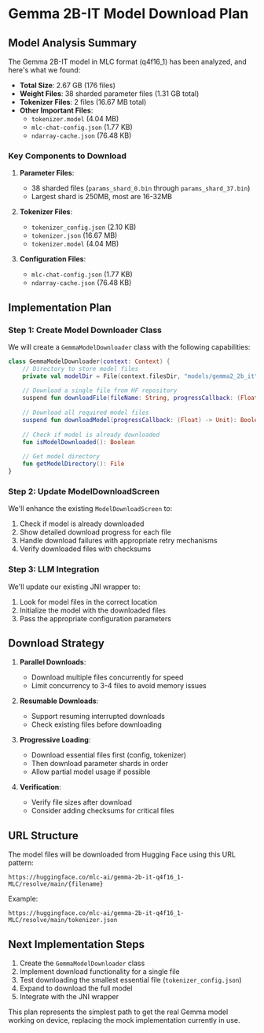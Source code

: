 # Gemma 2B-IT Model Download Plan

## Model Analysis Summary

The Gemma 2B-IT model in MLC format (q4f16_1) has been analyzed, and here's what we found:

- **Total Size**: 2.67 GB (176 files)
- **Weight Files**: 38 sharded parameter files (1.31 GB total)
- **Tokenizer Files**: 2 files (16.67 MB total)
- **Other Important Files**: 
  - `tokenizer.model` (4.04 MB)
  - `mlc-chat-config.json` (1.77 KB)
  - `ndarray-cache.json` (76.48 KB)

### Key Components to Download

1. **Parameter Files**: 
   - 38 sharded files (`params_shard_0.bin` through `params_shard_37.bin`)
   - Largest shard is 250MB, most are 16-32MB

2. **Tokenizer Files**:
   - `tokenizer_config.json` (2.10 KB)
   - `tokenizer.json` (16.67 MB)
   - `tokenizer.model` (4.04 MB)

3. **Configuration Files**:
   - `mlc-chat-config.json` (1.77 KB)
   - `ndarray-cache.json` (76.48 KB)

## Implementation Plan

### Step 1: Create Model Downloader Class

We will create a `GemmaModelDownloader` class with the following capabilities:

```kotlin
class GemmaModelDownloader(context: Context) {
    // Directory to store model files
    private val modelDir = File(context.filesDir, "models/gemma2_2b_it")
    
    // Download a single file from HF repository
    suspend fun downloadFile(fileName: String, progressCallback: (Float) -> Unit): Boolean
    
    // Download all required model files
    suspend fun downloadModel(progressCallback: (Float) -> Unit): Boolean
    
    // Check if model is already downloaded
    fun isModelDownloaded(): Boolean
    
    // Get model directory
    fun getModelDirectory(): File
}
```

### Step 2: Update ModelDownloadScreen

We'll enhance the existing `ModelDownloadScreen` to:

1. Check if model is already downloaded
2. Show detailed download progress for each file
3. Handle download failures with appropriate retry mechanisms
4. Verify downloaded files with checksums

### Step 3: LLM Integration

We'll update our existing JNI wrapper to:

1. Look for model files in the correct location
2. Initialize the model with the downloaded files
3. Pass the appropriate configuration parameters

## Download Strategy

1. **Parallel Downloads**: 
   - Download multiple files concurrently for speed
   - Limit concurrency to 3-4 files to avoid memory issues

2. **Resumable Downloads**:
   - Support resuming interrupted downloads
   - Check existing files before downloading

3. **Progressive Loading**:
   - Download essential files first (config, tokenizer)
   - Then download parameter shards in order
   - Allow partial model usage if possible

4. **Verification**:
   - Verify file sizes after download
   - Consider adding checksums for critical files

## URL Structure

The model files will be downloaded from Hugging Face using this URL pattern:

```
https://huggingface.co/mlc-ai/gemma-2b-it-q4f16_1-MLC/resolve/main/{filename}
```

Example:
```
https://huggingface.co/mlc-ai/gemma-2b-it-q4f16_1-MLC/resolve/main/tokenizer.json
```

## Next Implementation Steps

1. Create the `GemmaModelDownloader` class
2. Implement download functionality for a single file
3. Test downloading the smallest essential file (`tokenizer_config.json`)
4. Expand to download the full model
5. Integrate with the JNI wrapper

This plan represents the simplest path to get the real Gemma model working on device, replacing the mock implementation currently in use. 